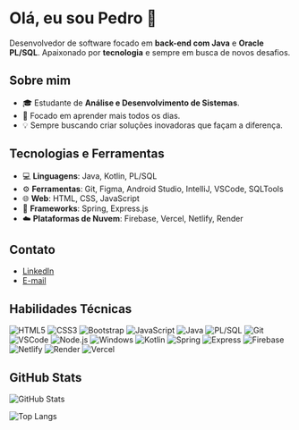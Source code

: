 # Olá, eu sou Pedro 👋

Desenvolvedor de software focado em **back-end com Java** e **Oracle PL/SQL**. Apaixonado por **tecnologia** e sempre em busca de novos desafios.

## Sobre mim
- 🎓 Estudante de **Análise e Desenvolvimento de Sistemas**.
- 🚀 Focado em aprender mais todos os dias.
- 💡 Sempre buscando criar soluções inovadoras que façam a diferença.

## Tecnologias e Ferramentas
- 💻 **Linguagens**: Java, Kotlin, PL/SQL
- ⚙️ **Ferramentas**: Git, Figma, Android Studio, IntelliJ, VSCode, SQLTools
- 🌐 **Web**: HTML, CSS, JavaScript
- 🧩 **Frameworks**: Spring, Express.js
- ☁️ **Plataformas de Nuvem**: Firebase, Vercel, Netlify, Render

## Contato
- [LinkedIn](https://www.linkedin.com/in/pedro-nascimento-125073177/)
- [E-mail](mailto:pedro.cosmica@gmail.com)

## Habilidades Técnicas

![HTML5](https://img.shields.io/badge/HTML5-E34F26?style=for-the-badge&logo=html5&logoColor=white) 
![CSS3](https://img.shields.io/badge/CSS3-1572B6?style=for-the-badge&logo=css3&logoColor=white) 
![Bootstrap](https://img.shields.io/badge/Bootstrap-563D7C?style=for-the-badge&logo=bootstrap&logoColor=white) 
![JavaScript](https://img.shields.io/badge/JavaScript-F7DF1E?style=for-the-badge&logo=javascript&logoColor=black) 
![Java](https://img.shields.io/badge/Java-ED8B00?style=for-the-badge&logo=openjdk&logoColor=white) 
![PL/SQL](https://img.shields.io/badge/PL%2FSQL-FFFFFF?style=for-the-badge&logo=oracle&logoColor=FF0000) 
![Git](https://img.shields.io/badge/GIT-E44C30?style=for-the-badge&logo=git&logoColor=white) 
![VSCode](https://img.shields.io/badge/VSCode-007ACC?style=for-the-badge&logo=visual-studio-code&logoColor=white) 
![Node.js](https://img.shields.io/badge/Node.js-43853D?style=for-the-badge&logo=node.js&logoColor=white) 
![Windows](https://img.shields.io/badge/Windows-0078D6?style=for-the-badge&logo=windows&logoColor=white) 
![Kotlin](https://img.shields.io/badge/Kotlin-0095D5?&style=for-the-badge&logo=kotlin&logoColor=white) 
![Spring](https://img.shields.io/badge/spring-%236DB33F.svg?style=for-the-badge&logo=spring&logoColor=white) 
![Express](https://img.shields.io/badge/express.js-%23404d59.svg?style=for-the-badge&logo=express&logoColor=%2361DAFB) 
![Firebase](https://img.shields.io/badge/Firebase-000?style=for-the-badge&logo=firebase&logoColor=ffca28) 
![Netlify](https://img.shields.io/badge/netlify-%23000000.svg?style=for-the-badge&logo=netlify&logoColor=white) 
![Render](https://img.shields.io/badge/Render-%46E3B7.svg?style=for-the-badge&logo=render&logoColor=white) 
![Vercel](https://img.shields.io/badge/Vercel-000000?style=for-the-badge&logo=vercel&logoColor=white) 

## GitHub Stats

![GitHub Stats](https://github-readme-stats.vercel.app/api?username=Lemigro&theme=transparent&bg_color=000&border_color=30A3DC&show_icons=true&icon_color=30A3DC&title_color=E94D5F&text_color=FFF)

![Top Langs](https://github-readme-stats-git-masterrstaa-rickstaa.vercel.app/api/top-langs/?username=Lemigro&bg_color=000&border_color=30A3DC&title_color=E94D5F&text_color=FFF)
